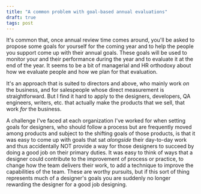 ```yaml
---
title: "A common problem with goal-based annual evaluations"
draft: true
tags: post
---
```


It's common that, once annual review time comes around, you'll be asked to propose some goals for yourself for the coming year and to help the people you support come up with their annual goals. These goals will be used to monitor your and their performance during the year and to evaluate it at the end of the year. It seems to be a bit of managerial and HR orthodoxy about how we evaluate people and how we plan for that evaluation.

It's an approach that is suited to directors and above, who mainly work _on_ the business, and for salespeople whose direct measurement is straightforward. But I find it hard to apply to the designers, developers, QA engineers, writers, etc. that actually make the products that we sell, that work _for_ the business.

A challenge I've faced at each organization I've worked for when setting goals for designers, who should follow a process but are frequently moved among products and subject to the shifting goals of those products, is that it was easy to come up with goals that sat _alongside_ their day-to-day work and thus accidentally NOT provide a way for those designers to succeed by doing a good job on their primary duties. It was easy to think of ways that a designer could contribute to the improvement of process or practice, to change how the team delivers their work, to add a technique to improve the capabilities of the team. These are worthy pursuits, but if this sort of thing represents much of a designer's goals you are suddenly no longer rewarding the designer for a good job designing.
